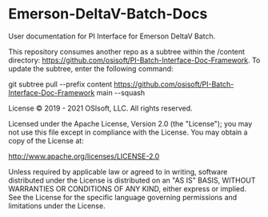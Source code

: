 # Emerson-DeltaV-Batch-Docs

User documentation for PI Interface for Emerson DeltaV Batch.

This repository consumes another repo as a subtree within the /content directory: https://github.com/osisoft/PI-Batch-Interface-Doc-Framework. To update the subtree, enter the following command:

git subtree pull --prefix content https://github.com/osisoft/PI-Batch-Interface-Doc-Framework main --squash

License © 2019 - 2021 OSIsoft, LLC. All rights reserved.

Licensed under the Apache License, Version 2.0 (the "License"); you may not use this file except in compliance with the License. You may obtain a copy of the License at:

http://www.apache.org/licenses/LICENSE-2.0

Unless required by applicable law or agreed to in writing, software distributed under the License is distributed on an "AS IS" BASIS, WITHOUT WARRANTIES OR CONDITIONS OF ANY KIND, either express or implied. See the License for the specific language governing permissions and limitations under the License.
